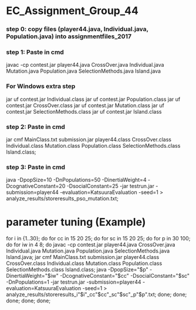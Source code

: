 # EC_Assignment_Group_44

### step 0: copy files (player44.java, Individual.java, Population.java) into assignmentfiles_2017

### step 1: Paste in cmd
javac -cp contest.jar player44.java CrossOver.java Individual.java Mutation.java Population.java SelectionMethods.java Island.java 

### For Windows extra step ###
jar uf contest.jar Individual.class 
jar uf contest.jar Population.class
jar uf contest.jar CrossOver.class 
jar uf contest.jar Mutation.class 
jar uf contest.jar SelectionMethods.class 
jar uf contest.jar Island.class 

### step 2: Paste in cmd
jar cmf MainClass.txt submission.jar player44.class CrossOver.class Individual.class Mutation.class Population.class SelectionMethods.class Island.class;


### step 3: Paste in cmd
java -DpopSize=10 -DnPopulations=50 -DinertiaWeight=4 -DcognativeConstant=20 -DsocialConstant=25 -jar testrun.jar -submission=player44 -evaluation=KatsuuraEvaluation -seed=1 > analyze_results/storeresults_pso_mutation.txt; 


# parameter tuning (Example)

for i in {1..30};
do for cc in 15 20 25;
do for sc in 15 20 25;
do for p in 30 100;
do for iw in 4 8;
do javac -cp contest.jar player44.java CrossOver.java Individual.java Mutation.java Population.java SelectionMethods.java Island.java; 
jar cmf MainClass.txt submission.jar player44.class CrossOver.class Individual.class Mutation.class Population.class SelectionMethods.class Island.class;
java -DpopSize="$p" -DinertiaWeight="$iw" -DcognativeConstant="$cc" -DsocialConstant="$sc" -DnPopulations=1 -jar testrun.jar -submission=player44 -evaluation=KatsuuraEvaluation -seed=1 > analyze_results/storeresults_i"$i"_cc"$cc"_sc"$sc"_p"$p".txt; 
done; done; done; done; done;


